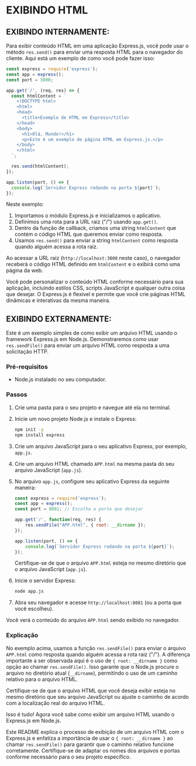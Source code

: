 # EXIBINDO HTML
## EXIBINDO INTERNAMENTE:
Para exibir conteúdo HTML em uma aplicação Express.js, você pode usar o método `res.send()` para enviar uma resposta HTML para o navegador do cliente. Aqui está um exemplo de como você pode fazer isso:

```javascript
const express = require('express');
const app = express();
const port = 3000;

app.get('/', (req, res) => {
  const htmlContent = `
    <!DOCTYPE html>
    <html>
    <head>
      <title>Exemplo de HTML em Express</title>
    </head>
    <body>
      <h1>Olá, Mundo!</h1>
      <p>Este é um exemplo de página HTML em Express.js.</p>
    </body>
    </html>
  `;

  res.send(htmlContent);
});

app.listen(port, () => {
  console.log(`Servidor Express rodando na porta ${port}`);
});
```

Neste exemplo:

1. Importamos o módulo Express.js e inicializamos o aplicativo.
2. Definimos uma rota para a URL raiz ("/") usando `app.get()`.
3. Dentro da função de callback, criamos uma string `htmlContent` que contém o código HTML que queremos enviar como resposta.
4. Usamos `res.send()` para enviar a string `htmlContent` como resposta quando alguém acessa a rota raiz.

Ao acessar a URL raiz (`http://localhost:3000` neste caso), o navegador receberá o código HTML definido em `htmlContent` e o exibirá como uma página da web.

Você pode personalizar o conteúdo HTML conforme necessário para sua aplicação, incluindo estilos CSS, scripts JavaScript e qualquer outra coisa que desejar. O Express.js é flexível e permite que você crie páginas HTML dinâmicas e interativas da mesma maneira.

## EXIBINDO EXTERNAMENTE:
Este é um exemplo simples de como exibir um arquivo HTML usando o framework Express.js em Node.js. Demonstraremos como usar `res.sendFile()` para enviar um arquivo HTML como resposta a uma solicitação HTTP.

### Pré-requisitos
- Node.js instalado no seu computador.

### Passos
1. Crie uma pasta para o seu projeto e navegue até ela no terminal.

2. Inicie um novo projeto Node.js e instale o Express:

   ```bash
   npm init -y
   npm install express
   ```

3. Crie um arquivo JavaScript para o seu aplicativo Express, por exemplo, `app.js`.

4. Crie um arquivo HTML chamado `APP.html` na mesma pasta do seu arquivo JavaScript (`app.js`).

5. No arquivo `app.js`, configure seu aplicativo Express da seguinte maneira:

   ```javascript
   const express = require('express');
   const app = express();
   const port = 8081; // Escolha a porta que desejar

   app.get('/', function(req, res) {
       res.sendFile("APP.html", { root: __dirname });
   });

   app.listen(port, () => {
       console.log(`Servidor Express rodando na porta ${port}`);
   });
   ```

   Certifique-se de que o arquivo `APP.html` esteja no mesmo diretório que o arquivo JavaScript (`app.js`).

6. Inicie o servidor Express:

   ```bash
   node app.js
   ```

7. Abra seu navegador e acesse `http://localhost:8081` (ou a porta que você escolheu).

Você verá o conteúdo do arquivo `APP.html` sendo exibido no navegador.

### Explicação
No exemplo acima, usamos a função `res.sendFile()` para enviar o arquivo `APP.html` como resposta quando alguém acessa a rota raiz ("/"). A diferença importante a ser observada aqui é o uso de `{ root: __dirname }` como opção ao chamar `res.sendFile()`. Isso garante que o Node.js procure o arquivo no diretório atual (`__dirname`), permitindo o uso de um caminho relativo para o arquivo HTML.

Certifique-se de que o arquivo HTML que você deseja exibir esteja no mesmo diretório que seu arquivo JavaScript ou ajuste o caminho de acordo com a localização real do arquivo HTML.

Isso é tudo! Agora você sabe como exibir um arquivo HTML usando o Express.js em Node.js.

Este README explica o processo de exibição de um arquivo HTML com o Express.js e enfatiza a importância de usar o `{ root: __dirname }` ao chamar `res.sendFile()` para garantir que o caminho relativo funcione corretamente. Certifique-se de adaptar os nomes dos arquivos e portas conforme necessário para o seu projeto específico.